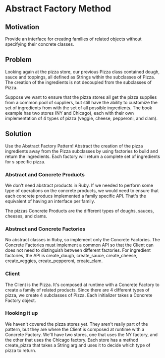 # Abstract Factory Method

## Motivation

Provide an interface for creating families of related objects without specifying
their concrete classes.

## Problem

Looking again at the pizza store, our previous Pizza class contained dough,
sauce and toppings, all defined as Strings within the subclasses of Pizza.  The
creation of the ingredients is not decoupled from the subclasses of Pizza.

Suppose we want to ensure that the pizza stores all get the pizza supplies
from a common pool of suppliers, but still have the ability to customize the
set of ingredients from with the set of all possible ingredients.  The book
example has two stores (NY and Chicago), each with their own implementation
of 4 types of pizza (veggie, cheese, pepperoni, and clam).

## Solution

Use the Abstract Factory Pattern!  Abstract the creation of the pizza
ingredients away from the Pizza subclasses by using factories to build and
return the ingredients.  Each factory will return a complete set of ingredients
for s specific pizza.

### Abstract and Concrete Products

We don't need abstract products in Ruby.  If we needed to perform some type of
operations on the concrete products, we would need to ensure that each concrete
producs implemented a family specific API.  That's the equivalent of having an
interface per family.

The pizzas Concrete Products are the different types of doughs, sauces, cheeses,
and clams.

### Abstract and Concrete Factories

No abstract classes in Ruby, so implement only the Concrete Factories.  The
Concrete Factories must implement a common API so that the Client can does not
need to distinguish between different factories.  For ingredient factories, the
API is create\_dough, create\_sauce, create\_cheese, create\_veggies,
create\_pepperoni, create\_clam.

### Client

The Client is the Pizza.  It's composed at runtime with a Concrete Factory to
create a family of related products.  Since there are 4 different types of
pizza, we create 4 subclasses of Pizza.  Each initializer takes a Concrete
Factory object.

### Hooking it up

We haven't covered the pizza stores yet.  They aren't really part of the
pattern, but they are where the Client is composed at runtime with a Concrete
Factory.  We'll have two stores, one that uses the NY factory, and the other
that uses the Chicago factory.  Each store has a method create\_pizza that
takes a String arg and uses it to decide which type of pizza to return.
